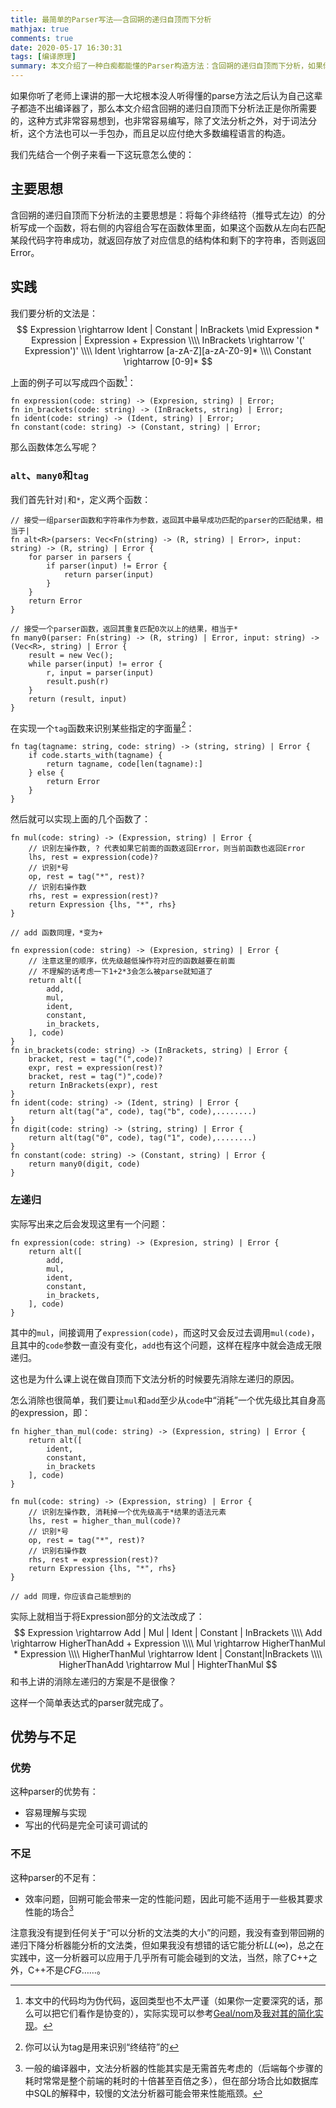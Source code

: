 ```yaml
---
title: 最简单的Parser写法——含回朔的递归自顶而下分析
mathjax: true
comments: true
date: 2020-05-17 16:30:31
tags: [编译原理]
summary: 本文介绍了一种白痴都能懂的Parser构造方法：含回朔的递归自顶而下分析，如果你更喜欢函数式那套玩意的话，你可能会称之为“语法分析器组合子”。
---
```


如果你听了老师上课讲的那一大坨根本没人听得懂的parse方法之后认为自己这辈子都造不出编译器了，那么本文介绍含回朔的递归自顶而下分析法正是你所需要的，这种方式非常容易想到，也非常容易编写，除了文法分析之外，对于词法分析，这个方法也可以一手包办，而且足以应付绝大多数编程语言的构造。

我们先结合一个例子来看一下这玩意怎么使的：

## 主要思想

含回朔的递归自顶而下分析法的主要思想是：将每个非终结符（推导式左边）的分析写成一个函数，将右侧的内容组合写在函数体里面，如果这个函数从左向右匹配某段代码字符串成功，就返回存放了对应信息的结构体和剩下的字符串，否则返回Error。

## 实践

我们要分析的文法是：
$$
Expression \rightarrow Ident | Constant | InBrackets \mid Expression * Expression | Expression + Expression \\\\
InBrackets \rightarrow '(' Expression')' \\\\
Ident \rightarrow [a-zA-Z][a-zA-Z0-9]* \\\\
Constant \rightarrow [0-9]*
$$



上面的例子可以写成四个函数[^1]：

```
fn expression(code: string) -> (Expresion, string) | Error;
fn in_brackets(code: string) -> (InBrackets, string) | Error;
fn ident(code: string) -> (Ident, string) | Error;
fn constant(code: string) -> (Constant, string) | Error;
```

那么函数体怎么写呢？

### `alt`、`many0`和`tag`

我们首先针对`|`和`*`，定义两个函数：

```
// 接受一组parser函数和字符串作为参数，返回其中最早成功匹配的parser的匹配结果，相当于|
fn alt<R>(parsers: Vec<Fn(string) -> (R, string) | Error>, input: string) -> (R, string) | Error {
	for parser in parsers {
		if parser(input) != Error {
			return parser(input)
		}
	}
	return Error
}

// 接受一个parser函数，返回其重复匹配0次以上的结果，相当于*
fn many0(parser: Fn(string) -> (R, string) | Error, input: string) -> (Vec<R>, string) | Error {
	result = new Vec();
	while parser(input) != error {
		r, input = parser(input)
		result.push(r)
	}
	return (result, input)
}
```

在实现一个`tag`函数来识别某些指定的字面量[^2]：

```
fn tag(tagname: string, code: string) -> (string, string) | Error {
	if code.starts_with(tagname) {
		return tagname, code[len(tagname):]
	} else {
		return Error
	}
}
```

然后就可以实现上面的几个函数了：

```
fn mul(code: string) -> (Expression, string) | Error {
	// 识别左操作数, ? 代表如果它前面的函数返回Error，则当前函数也返回Error
	lhs, rest = expression(code)?
	// 识别*号
	op, rest = tag("*", rest)?
	// 识别右操作数
	rhs, rest = expression(rest)?
	return Expression {lhs, "*", rhs}
}

// add 函数同理，*变为+

fn expression(code: string) -> (Expresion, string) | Error {
	// 注意这里的顺序，优先级越低操作符对应的函数越要在前面
	// 不理解的话考虑一下1+2*3会怎么被parse就知道了
	return alt([
		add,
		mul,
		ident,
		constant,
		in_brackets,
	], code)
}
fn in_brackets(code: string) -> (InBrackets, string) | Error {
	bracket, rest = tag("(",code)?
	expr, rest = expression(rest)?
	bracket, rest = tag(")",code)?
	return InBrackets(expr), rest
}
fn ident(code: string) -> (Ident, string) | Error {
	return alt(tag("a", code), tag("b", code),........) 
}
fn digit(code: string) -> (string, string) | Error {
	return alt(tag("0", code), tag("1", code),........) 
}
fn constant(code: string) -> (Constant, string) | Error {
	return many0(digit, code)
}
```

### 左递归

实际写出来之后会发现这里有一个问题：

```
fn expression(code: string) -> (Expresion, string) | Error {
	return alt([
		add,
		mul,
		ident,
		constant,
		in_brackets,
	], code)
}
```

其中的`mul`，间接调用了`expression(code)`，而这时又会反过去调用`mul(code)`，且其中的`code`参数一直没有变化，`add`也有这个问题，这样在程序中就会造成无限递归。

这也是为什么课上说在做自顶而下文法分析的时候要先消除左递归的原因。

怎么消除也很简单，我们要让`mul`和`add`至少从`code`中“消耗”一个优先级比其自身高的expression，即：

```
fn higher_than_mul(code: string) -> (Expression, string) | Error {
	return alt([
		ident,
		constant,
		in_brackets
	], code)
}

fn mul(code: string) -> (Expression, string) | Error {
	// 识别左操作数, 消耗掉一个优先级高于*结果的语法元素
	lhs, rest = higher_than_mul(code)?
	// 识别*号
	op, rest = tag("*", rest)?
	// 识别右操作数
	rhs, rest = expression(rest)?
	return Expression {lhs, "*", rhs}
}

// add 同理，你应该自己能想到的
```

实际上就相当于将Expression部分的文法改成了：
$$
Expression \rightarrow Add | Mul | Ident | Constant | InBrackets \\\\
Add \rightarrow HigherThanAdd + Expression \\\\
Mul \rightarrow HigherThanMul * Expression \\\\
HigherThanMul \rightarrow Ident | Constant|InBrackets \\\\
HigherThanAdd \rightarrow Mul | HighterThanMul
$$
和书上讲的消除左递归的方案是不是很像？

这样一个简单表达式的parser就完成了。

## 优势与不足

### 优势

这种parser的优势有：

- 容易理解与实现
- 写出的代码是完全可读可调试的

### 不足

这种parser的不足有：

- 效率问题，回朔可能会带来一定的性能问题，因此可能不适用于一些极其要求性能的场合[^3]

注意我没有提到任何关于“可以分析的文法类的大小”的问题，我没有查到带回朔的递归下降分析器能分析的文法类，但如果我没有想错的话它能分析$LL(\infty)$，总之在实践中，这一分析器可以应用于几乎所有可能会碰到的文法，当然，除了C++之外，C++不是$CFG$……。


[^1]: 本文中的代码均为伪代码，返回类型也不太严谨（如果你一定要深究的话，那么可以把它们看作是协变的），实际实现可以参考[Geal/nom](https://github.com/Geal/nom)及[我对其的简化实现](https://github.com/longfangsong/tiny-nom)。

[^2]: 你可以认为tag是用来识别“终结符”的

[^3]: 一般的编译器中，文法分析器的性能其实是无需首先考虑的（后端每个步骤的耗时常常是整个前端的耗时的十倍甚至百倍之多），但在部分场合比如数据库中SQL的解释中，较慢的文法分析器可能会带来性能瓶颈。